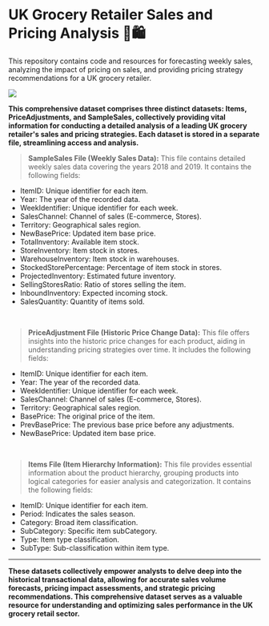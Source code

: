 # **UK Grocery Retailer Sales and Pricing Analysis 🛒🛍️**

This repository contains code and resources for forecasting weekly sales, analyzing the impact of pricing on sales, and providing pricing strategy recommendations for a UK grocery retailer.

<img src="https://assets.epicurious.com/photos/57eebe2eb382c3c017d3fff0/16:9/w_2560%2Cc_limit/supermarket-shelves.jpg">


**This comprehensive dataset comprises three distinct datasets: Items, PriceAdjustments, and SampleSales, collectively providing vital information for conducting a detailed analysis of a leading UK grocery retailer's sales and pricing strategies. Each dataset is stored in a separate file, streamlining access and analysis.**

> **SampleSales File (Weekly Sales Data):**
This file contains detailed weekly sales data covering the years 2018 and 2019. It contains the following fields:

- ItemID: Unique identifier for each item.
- Year: The year of the recorded data.
- WeekIdentifier: Unique identifier for each week.
- SalesChannel: Channel of sales (E-commerce, Stores).
- Territory: Geographical sales region.
- NewBasePrice: Updated item base price.
- TotalInventory: Available item stock.
- StoreInventory: Item stock in stores.
- WarehouseInventory: Item stock in warehouses.
- StockedStorePercentage: Percentage of item stock in stores.
- ProjectedInventory: Estimated future inventory.
- SellingStoresRatio: Ratio of stores selling the item.
- InboundInventory: Expected incoming stock.
- SalesQuantity: Quantity of items sold.

<br>

> **PriceAdjustment File (Historic Price Change Data):**
This file offers insights into the historic price changes for each product, aiding in understanding pricing strategies over time. It includes the following fields:

- ItemID: Unique identifier for each item.
- Year: The year of the recorded data.
- WeekIdentifier: Unique identifier for each week.
- SalesChannel: Channel of sales (E-commerce, Stores).
- Territory: Geographical sales region.
- BasePrice: The original price of the item.
- PrevBasePrice: The previous base price before any adjustments.
- NewBasePrice: Updated item base price.

<br>

> **Items File (Item Hierarchy Information):**
This file provides essential information about the product hierarchy, grouping products into logical categories for easier analysis and categorization. It contains the following fields:

- ItemID: Unique identifier for each item.
- Period: Indicates the sales season.
- Category: Broad item classification.
- SubCategory: Specific item subCategory.
- Type: Item type classification.
- SubType: Sub-classification within item type.


----
**These datasets collectively empower analysts to delve deep into the historical transactional data, allowing for accurate sales volume forecasts, pricing impact assessments, and strategic pricing recommendations. This comprehensive dataset serves as a valuable resource for understanding and optimizing sales performance in the UK grocery retail sector.**
